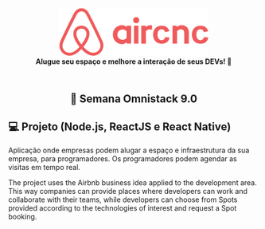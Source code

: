<h4 align="center">
    <img alt="Air CNC" src="mobile/src/assets/logo@3x.png" width="300px" />
    <br/>
    <b>Alugue seu espaço e melhore a interação de seus DEVs!</b> 🦸‍
</h4>
<h2 align="center">
    <br/>
  🚀 Semana Omnistack 9.0
</h2>

## 💻 Projeto (Node.js, ReactJS e React Native)
Aplicação onde empresas podem alugar a espaço e infraestrutura da sua empresa, para programadores.
Os programadores podem agendar as visitas em tempo real.

The project uses the Airbnb business idea applied to the development area. This way companies can provide places where developers can work and collaborate with their teams, while developers can choose from Spots provided according to the technologies of interest and request a Spot booking.
